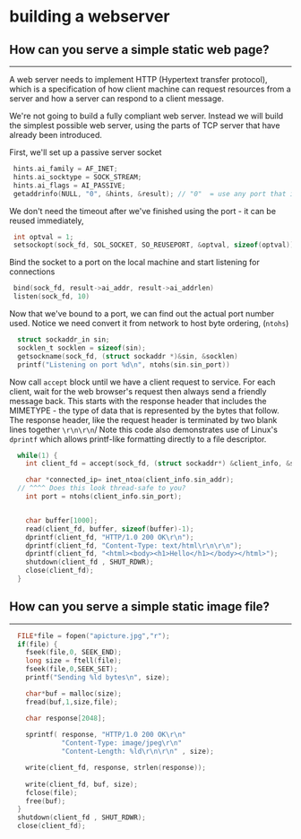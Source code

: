 # building a webserver 

## How can you serve a simple static web page?


----

A web server needs to implement HTTP (Hypertext transfer protocol), which is a specification of how client machine can request resources from a server and how a server can respond to a client message.

We're not going to build a fully compliant web server. Instead we will build the simplest possible web server, using the parts of TCP server that have already been introduced.

First, we'll set up a passive server socket
```C
 hints.ai_family = AF_INET;
 hints.ai_socktype = SOCK_STREAM;
 hints.ai_flags = AI_PASSIVE;
 getaddrinfo(NULL, "0", &hints, &result); // "0"  = use any port that is free
```
We don't need the timeout after we've finished using the port - it can be reused immediately,
```C
 int optval = 1;
 setsockopt(sock_fd, SOL_SOCKET, SO_REUSEPORT, &optval, sizeof(optval));
```
Bind the socket to a port on the local machine and start listening for connections
```C
 bind(sock_fd, result->ai_addr, result->ai_addrlen)
 listen(sock_fd, 10)
```
Now that we've bound to a port, we can find out the actual port number used. Notice we need convert it from network to host byte ordering, (`ntohs`)
```C
  struct sockaddr_in sin;
  socklen_t socklen = sizeof(sin);
  getsockname(sock_fd, (struct sockaddr *)&sin, &socklen)
  printf("Listening on port %d\n", ntohs(sin.sin_port)) 
````
  
Now call `accept` block until we have a client request to service. For each client, wait for the web browser's request then always send a friendly message back. This starts with the response header that includes the MIMETYPE - the type of data that is represented by the bytes that follow. The response header, like the request header is terminated by two blank lines together `\r\n\r\n`/ Note this code also demonstrates use of Linux's `dprintf` which allows printf-like formatting directly to a file descriptor.
```C
  while(1) {
    int client_fd = accept(sock_fd, (struct sockaddr*) &client_info, &size);

    char *connected_ip= inet_ntoa(client_info.sin_addr);
  // ^^^^ Does this look thread-safe to you?
    int port = ntohs(client_info.sin_port);


    char buffer[1000];
    read(client_fd, buffer, sizeof(buffer)-1);
    dprintf(client_fd, "HTTP/1.0 200 OK\r\n");
    dprintf(client_fd, "Content-Type: text/html\r\n\r\n");
    dprintf(client_fd, "<html><body><h1>Hello</h1></body></html>");
    shutdown(client_fd , SHUT_RDWR);
    close(client_fd);
  }
```

## How can you serve a simple static image file?
 
 ----
  
```C
  FILE*file = fopen("apicture.jpg","r");
  if(file) {
    fseek(file,0, SEEK_END);
    long size = ftell(file);
    fseek(file,0,SEEK_SET);
    printf("Sending %ld bytes\n", size);

    char*buf = malloc(size);
    fread(buf,1,size,file);

    char response[2048];
    
    sprintf( response, "HTTP/1.0 200 OK\r\n"
             "Content-Type: image/jpeg\r\n"
             "Content-Length: %ld\r\n\r\n" , size);

    write(client_fd, response, strlen(response));
    
    write(client_fd, buf, size);
    fclose(file);
    free(buf);
  }		
  shutdown(client_fd , SHUT_RDWR);
  close(client_fd);
```